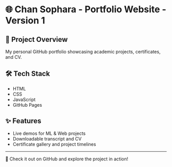 # 🌐 Chan Sophara - Portfolio Website - Version 1

## 📘 Project Overview
My personal GitHub portfolio showcasing academic projects, certificates, and CV.

## 🛠️ Tech Stack
- HTML
- CSS
- JavaScript
- GitHub Pages

## ✨ Features
- Live demos for ML & Web projects
- Downloadable transcript and CV
- Certificate gallery and project timelines

---
🔗 Check it out on GitHub and explore the project in action!
